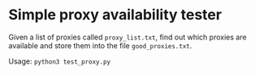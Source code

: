 # Simple proxy availability tester

Given a list of proxies called `proxy_list.txt`, find out which proxies are available and store them into the file `good_proxies.txt`.

Usage: `python3 test_proxy.py`
